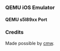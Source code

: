 ### QEMU iOS Emulator
#### QEMU s5l89xx Port



### Credits
Made possible by [cmw](https://github.com/cmwdotme/).
